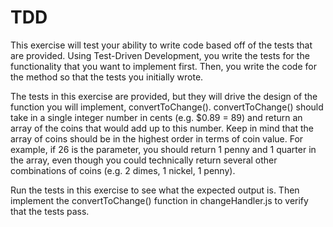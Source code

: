 # TDD
This exercise will test your ability to write code based off of the tests that are provided. Using Test-Driven Development, you write the tests for the functionality that you want to implement first. Then, you write the code for the method so that the tests you initially wrote.

The tests in this exercise are provided, but they will drive the design of the function you will implement, convertToChange(). convertToChange() should take in a single integer number in cents (e.g. $0.89 = 89) and return an array of the coins that would add up to this number. Keep in mind that the array of coins should be in the highest order in terms of coin value. For example, if 26 is the parameter, you should return 1 penny and 1 quarter in the array, even though you could technically return several other combinations of coins (e.g. 2 dimes, 1 nickel, 1 penny).

Run the tests in this exercise to see what the expected output is. Then implement the convertToChange() function in changeHandler.js to verify that the tests pass. 
